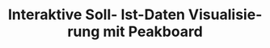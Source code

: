 ---
layout: video_article
lang: de
title: Interaktive Soll- Ist-Daten Visualisierung mit Peakboard
description: Interaktive Soll- Ist-Daten Visualisierung mit Peakboard
youtube_id: cSsN4i-eM4A
weight: 1700
ref: vid-1700
---